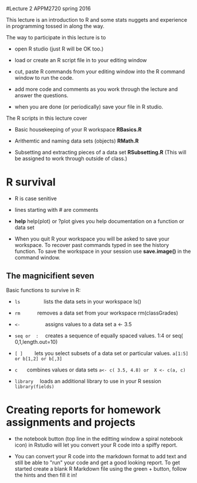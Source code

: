 #Lecture 2 APPM2720 spring 2016

This lecture is an introduction to R and some 
stats nuggets and experience in programming tossed in along the way. 

The way to participate in this lecture is to 

- open R studio (just R will be OK too.) 

- load or create an R  script file in to your editing window

- cut, paste R commands from your editing window into the R command window to run the code. 

- add more code and comments as you work through the
lecture and answer the questions. 

- when you are done (or periodically) save your file  in R studio. 

The R scripts in this lecture cover 
 
- Basic housekeeping of your R workspace **RBasics.R**

- Arithemtic and naming data sets (objects) **RMath.R**

- Subsetting and extracting pieces of a data set **RSubsetting.R** (This will be assigned to work through outside of class.)

<!---
#- How to use functions with data sets **RFunctions.R**


- Plotting basics **RPlotting.R**
-->
# R survival

- R is case senitive

- lines starting with # are comments 
 
-  **help**    help(plot) or ?plot gives you help documentation on a function or data set

- When you quit R your workspace you will be asked to save your workspace. To recover past commands typed in see the history function. To save the workspace in your session use **save.image()** in the command window.  
 
## The magnicifient seven 

Basic functions to survive in R:

- `ls         `lists the data sets in your workspace  ls()

- `rm      `  removes a data set from your workspace  rm(classGrades)

- `<-         ` assigns values to a data set  a <- 3.5

- `seq or  :  `  creates a sequence of equally spaced values.     1:4  or  seq( 0,1,length.out=10)
- `[ ]    ` lets you select subsets of a data set or particular values.    `a[1:5] or b[1,2] or b[,3]`

- `c   ` combines values or data sets   `a<- c( 3.5, 4.8) or  X <- c(a, c)`


- ` library   ` loads an additional library to use in your R session  `library(fields)`
 
# Creating reports for homework assignments and projects

- the notebook button (top line in the editting window a spiral notebook icon) in Rstudio will let you convert your R code into a spiffy report. 

- You can convert your R code into the markdown format to add text and still be able to "run" your code and get a good looking report. To get started create a blank R Markdown file using the green +
 button, follow the hints  and then fill it in!
 
 












 